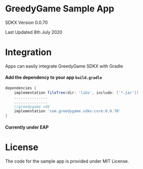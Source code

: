 # GreedyGame Sample App

SDKX Version 0.0.70

Last Updated 8th July 2020

# Integration
Apps can easily integrate GreedyGame SDKX with Gradle
#### Add the dependency to your app `build.gradle`
``` gradle
dependencies {
    implementation fileTree(dir: 'libs', include: ['*.jar'])
    ...............
    ...............
    //greedygame sdk
    implementation 'com.greedygame.sdkx:core:0.0.70'
}
```
#### Currently under EAP

# License
The code for the sample app is provided under MIT License.
